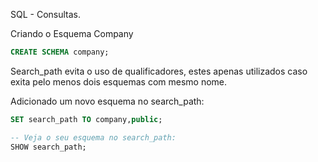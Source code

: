SQL - Consultas.

Criando o Esquema Company

```sql
CREATE SCHEMA company;
```

Search_path evita o uso de qualificadores, estes apenas utilizados caso exita pelo menos dois esquemas com mesmo nome.

Adicionado um novo esquema no search_path:
```sql
SET search_path TO company,public;

-- Veja o seu esquema no search_path:
SHOW search_path;
```
